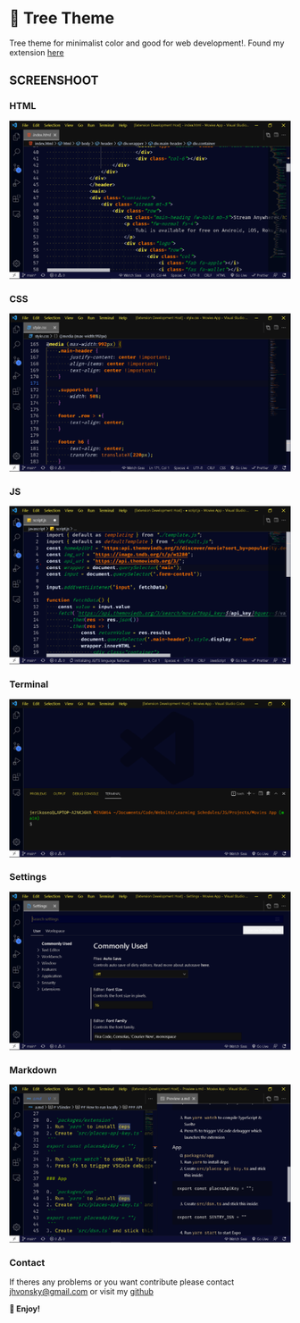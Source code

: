 # 🌲 Tree Theme
Tree theme for minimalist color and good for web development!. Found my extension [here](https://marketplace.visualstudio.com/items?itemName=jevon.tree-theme)

## SCREENSHOOT

### HTML
![ScreenShoot](./images/html.png)

### CSS
![ScreenShoot](./images/css.png)

### JS
![ScreenShoot](./images/js.png)

### Terminal
![ScreenShoot](./images/terminal.png)

### Settings
![ScreenShoot](./images/settings.png)

### Markdown
![ScreenShoot](./images/markdown.png)

### Contact
If theres any problems or you want contribute please contact jhvonsky@gmail.com or visit my [github](https://github.com/jhvonsky)


**🚀 Enjoy!**
